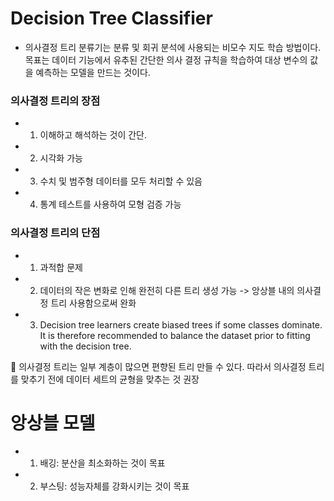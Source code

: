 # Decision Tree Classifier 
* 의사결정 트리 분류기는 분류 및 회귀 분석에 사용되는 비모수 지도 학습 방법이다. 목표는 데이터 기능에서 유추된 간단한 의사 결정 규칙을 학습하여 대상 변수의 값을 예측하는 모델을 만드는 것이다. 

### 의사결정 트리의 장점
* 1.	이해하고 해석하는 것이 간단. 
* 2.	시각화 가능 
* 3.	수치 및 범주형 데이터를 모두 처리할 수 있음
* 4.	통계 테스트를 사용하여 모형 검증 가능

### 의사결정 트리의 단점 
* 1.	과적합 문제
* 2.	데이터의 작은 변화로 인해 완전히 다른 트리 생성 가능 -> 앙상블 내의 의사결정 트리 사용함으로써 완화
* 3.	Decision tree learners create biased trees if some classes dominate. It is therefore recommended to balance the dataset prior to fitting with the decision tree.

	의사결정 트리는 일부 계층이 많으면 편향된 트리 만들 수 있다. 따라서 의사결정 트리를 맞추기 전에 데이터 세트의 균형을 맞추는 것 권장 

# 앙상블 모델
* 1.	배깅: 분산을 최소화하는 것이 목표

* 2.	부스팅: 성능자체를 강화시키는 것이 목표
